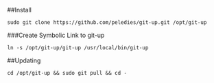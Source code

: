 ##Install

```
sudo git clone https://github.com/peledies/git-up.git /opt/git-up
```

###Create Symbolic Link to git-up
```
ln -s /opt/git-up/git-up /usr/local/bin/git-up
```

##Updating

```
cd /opt/git-up && sudo git pull && cd -
```